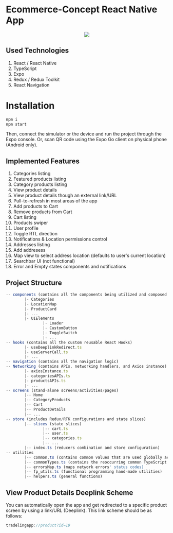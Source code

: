 # Ecommerce-Concept React Native App 
<p align="center"> 
<img src="https://i.imgur.com/IN1rNtN.png">
</p>

## Used Technologies
1. React / React Native
2. TypeScript
3. Expo
4. Redux / Redux Toolkit
5. React Navigation


# Installation
```javascript
npm i
npm start
```
Then, connect the simulator or the device and run the project through the Expo console.
Or, scan QR code using the Expo Go client on physical phone (Android only).

## Implemented Features
1. Categories listing
2. Featured products listing
3. Category products listing
4. View product details
5. View product details though an external link/URL
6. Pull-to-refresh in most areas of the app
7. Add products to Cart
8. Remove products from Cart
9. Cart listing
10. Products swiper
11. User profile
12. Toggle RTL direction
13. Notifications & Location permissions control
14. Addresses listing
15. Add addresess
16. Map view to select address location (defaults to user's current location)
17. Searchbar UI (not functional)
18. Error and Empty states components and notifications


## Project Structure
```javascript
-- components (contains all the components being utilized and composed to form the screens)
        |- Categories
        |- LocationMap
        |- ProductCard
        |- ...
        |- UIElements
                |- Loader
                |- CustomButton
                |- ToggleSwitch
                |- ...
-- hooks (contains all the custom reusable React Hooks)
        |- useDeeplinkRedirect.ts
        |- useServerCall.ts
        |- ...
-- navigation (contains all the navigation logic)
-- Networking (contains APIs, networking handlers, and Axios instance)
        |- axiosInstance.ts
        |- categoriesAPIs.ts
        |- productsAPIs.ts
        |- ...
-- screens (stand-alone screens/activities/pages)
        |-- Home
        |-- CategoryProducts
        |-- Cart
        |-- ProductDetails
        |-- ...
-- store (includes Redux/RTK configurations and state slices)
        |-- slices (state slices)
                |-- cart.ts
                |-- user.ts
                |-- categories.ts
                |-- ...
        |-- index.ts (reducers combination and store configuration)
-- utilities
        |-- common.ts (contains common values that are used globally across the App)
        |-- commonTypes.ts (contains the reoccurring common TypeScript types)
        |-- errorsMap.ts (maps network errors' status codes)
        |-- fp_utils.ts (functional programming hand-made utilities)
        |-- helpers.ts (general functions)

```


## View Product Details Deeplink Scheme
You can automatically open the app and get redirected to a specific product screen by using a link/URL (Deeplink).
This link scheme should be as follows:

```javascript
tradelingapp://product?id=19
```

